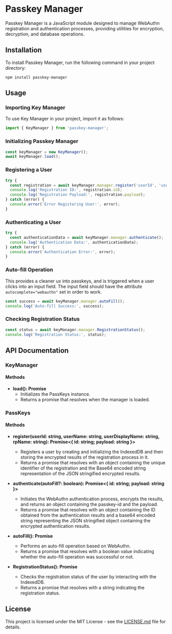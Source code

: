 # Passkey Manager

Passkey Manager is a JavaScript module designed to manage WebAuthn registration and authentication processes, providing utilities for encryption, decryption, and database operations.

## Installation

To install Passkey Manager, run the following command in your project directory:

```
npm install passkey-manager
```

## Usage

### Importing Key Manager

To use Key Manager in your project, import it as follows:

```javascript
import { KeyManager } from 'passkey-manager';
```

### Initializing Passkey Manager

```javascript
const keyManager = new KeyManager();
await keyManager.load();
```

### Registering a User

```javascript
try {
  const registration = await keyManager.manager.register('userId', 'userName', 'userDisplayName', 'rpName');
  console.log('Registration ID:', registration.id);
  console.log('Registration Payload:', registration.payload);
} catch (error) {
  console.error('Error Registering User:', error);
}
```

### Authenticating a User

```javascript
try {
  const authenticationData = await keyManager.manager.authenticate();
  console.log('Authentication Data:', authenticationData);
} catch (error) {
  console.error('Authentication Error:', error);
}
```

### Auto-fill Operation

This provides a cleaner ux into passkeys, and is triggered when a user clicks into an input field. The input field should have the attribute `autocomplete="webauthn"` set in order to work.

```javascript
const success = await keyManager.manager.autoFill();
console.log('Auto-fill Success:', success);
```

### Checking Registration Status

```javascript
const status = await keyManager.manager.RegistrationStatus();
console.log('Registration Status:', status);
```

## API Documentation

### KeyManager

#### Methods

- **load(): Promise<void>**
  - Initializes the PassKeys instance.
  - Returns a promise that resolves when the manager is loaded.

### PassKeys

#### Methods

- **register(userId: string, userName: string, userDisplayName: string, rpName: string): Promise<{ id: string; payload: string }>**
  - Registers a user by creating and initializing the IndexedDB and then storing the encrypted results of the registration process in it.
  - Returns a promise that resolves with an object containing the unique identifier of the registration and the Base64 encoded string representation of the JSON stringified encrypted results.

- **authenticate(autoFill?: boolean): Promise<{ id: string; payload: string }>**
  - Initiates the WebAuthn authentication process, encrypts the results, and returns an object containing the passkey-id and the payload.
  - Returns a promise that resolves with an object containing the ID obtained from the authentication results and a base64 encoded string representing the JSON stringified object containing the encrypted authentication results.

- **autoFill(): Promise<boolean>**
  - Performs an auto-fill operation based on WebAuthn.
  - Returns a promise that resolves with a boolean value indicating whether the auto-fill operation was successful or not.

- **RegistrationStatus(): Promise<string>**
  - Checks the registration status of the user by interacting with the IndexedDB.
  - Returns a promise that resolves with a string indicating the registration status.

## License

This project is licensed under the MIT License - see the [LICENSE.md](LICENSE.md) file for details.
